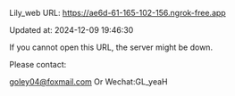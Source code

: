 Lily_web URL: https://ae6d-61-165-102-156.ngrok-free.app

Updated at: 2024-12-09 19:46:30

If you cannot open this URL, the server might be down.

Please contact: 

goley04@foxmail.com Or Wechat:GL_yeaH